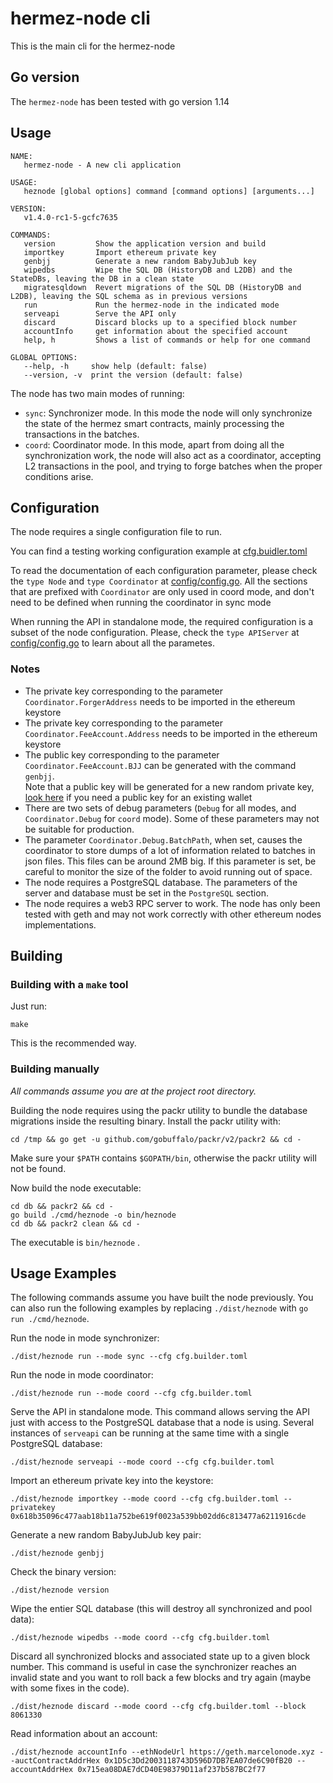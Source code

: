 # hermez-node cli

This is the main cli for the hermez-node

## Go version

The `hermez-node` has been tested with go version 1.14

## Usage

```shell
NAME:
   hermez-node - A new cli application

USAGE:
   heznode [global options] command [command options] [arguments...]

VERSION:
   v1.4.0-rc1-5-gcfc7635

COMMANDS:
   version         Show the application version and build
   importkey       Import ethereum private key
   genbjj          Generate a new random BabyJubJub key
   wipedbs         Wipe the SQL DB (HistoryDB and L2DB) and the StateDBs, leaving the DB in a clean state
   migratesqldown  Revert migrations of the SQL DB (HistoryDB and L2DB), leaving the SQL schema as in previous versions
   run             Run the hermez-node in the indicated mode
   serveapi        Serve the API only
   discard         Discard blocks up to a specified block number
   accountInfo     get information about the specified account
   help, h         Shows a list of commands or help for one command

GLOBAL OPTIONS:
   --help, -h     show help (default: false)
   --version, -v  print the version (default: false)
```

The node has two main modes of running:
- `sync`: Synchronizer mode.  In this mode the node will only synchronize the
  state of the hermez smart contracts, mainly processing the transactions in
  the batches.
- `coord`: Coordinator mode.  In this mode, apart from doing all the
  synchronization work, the node will also act as a coordinator, accepting L2
  transactions in the pool, and trying to forge batches when the proper
  conditions arise.

## Configuration

The node requires a single configuration file to run.

You can find a testing working configuration example at
[cfg.buidler.toml](cfg.builder.toml)

To read the documentation of each configuration parameter, please check the
`type Node` and `type Coordinator` at
[config/config.go](../../config/config.go).  All the sections that are prefixed
with `Coordinator` are only used in coord mode, and don't need to be defined
when running the coordinator in sync mode

When running the API in standalone mode, the required configuration is a subset
of the node configuration.  Please, check the `type APIServer` at
[config/config.go](../../config/config.go) to learn about all the parametes.

### Notes

- The private key corresponding to the parameter `Coordinator.ForgerAddress` needs to be imported in the ethereum keystore
- The private key corresponding to the parameter `Coordinator.FeeAccount.Address` needs to be imported in the ethereum keystore
- The public key corresponding to the parameter `Coordinator.FeeAccount.BJJ` can be generated with the command `genbjj`.<br>
  Note that a public key will be generated for a new random private key, 
  [look here](https://github.com/hermeznetwork/docs/blob/feature/coordinator2/docs/developers/coordinator.md#start-coordinator-in-testnet)
  if you need a public key for an existing wallet 
- There are two sets of debug parameters (`Debug` for all modes, and
  `Coordinator.Debug` for `coord` mode).  Some of these parameters may not be
  suitable for production.
- The parameter `Coordinator.Debug.BatchPath`, when set, causes the coordinator
  to store dumps of a lot of information related to batches in json files.
  This files can be around 2MB big.  If this parameter is set, be careful to
  monitor the size of the folder to avoid running out of space.
- The node requires a PostgreSQL database.  The parameters of the server and
  database must be set in the `PostgreSQL` section.
- The node requires a web3 RPC server to work.  The node has only been tested
  with geth and may not work correctly with other ethereum nodes
  implementations.

## Building
### Building with a `make` tool

Just run:
```
make
```
This is the recommended way.

### Building manually

*All commands assume you are at the project root directory.*

Building the node requires using the packr utility to bundle the database
migrations inside the resulting binary.  Install the packr utility with:
```shell
cd /tmp && go get -u github.com/gobuffalo/packr/v2/packr2 && cd -
```

Make sure your `$PATH` contains `$GOPATH/bin`, otherwise the packr utility will
not be found.

Now build the node executable:
```shell
cd db && packr2 && cd -
go build ./cmd/heznode -o bin/heznode
cd db && packr2 clean && cd -
```

The executable is `bin/heznode` .

## Usage Examples

The following commands assume you have built the node previously.  You can also
run the following examples by replacing `./dist/heznode` with `go run ./cmd/heznode`.

Run the node in mode synchronizer:
```shell
./dist/heznode run --mode sync --cfg cfg.builder.toml
```

Run the node in mode coordinator:
```shell
./dist/heznode run --mode coord --cfg cfg.builder.toml
```

Serve the API in standalone mode.  This command allows serving the API just
with access to the PostgreSQL database that a node is using.  Several instances
of `serveapi` can be running at the same time with a single PostgreSQL
database:
```shell
./dist/heznode serveapi --mode coord --cfg cfg.builder.toml
```

Import an ethereum private key into the keystore:
```shell
./dist/heznode importkey --mode coord --cfg cfg.builder.toml --privatekey  0x618b35096c477aab18b11a752be619f0023a539bb02dd6c813477a6211916cde
```

Generate a new random BabyJubJub key pair:
```shell
./dist/heznode genbjj
```

Check the binary version:
```shell
./dist/heznode version
```

Wipe the entier SQL database (this will destroy all synchronized and pool
data):
```shell
./dist/heznode wipedbs --mode coord --cfg cfg.builder.toml 
```

Discard all synchronized blocks and associated state up to a given block
number.  This command is useful in case the synchronizer reaches an invalid
state and you want to roll back a few blocks and try again (maybe with some
fixes in the code).
```shell
./dist/heznode discard --mode coord --cfg cfg.builder.toml --block 8061330
```

Read information about an account:
```shell
./dist/heznode accountInfo --ethNodeUrl https://geth.marcelonode.xyz --auctContractAddrHex 0x1D5c3Dd2003118743D596D7DB7EA07de6C90fB20 --accountAddrHex 0x715ea08DAE7dCD40E98379D11af237b587BC2f77
```